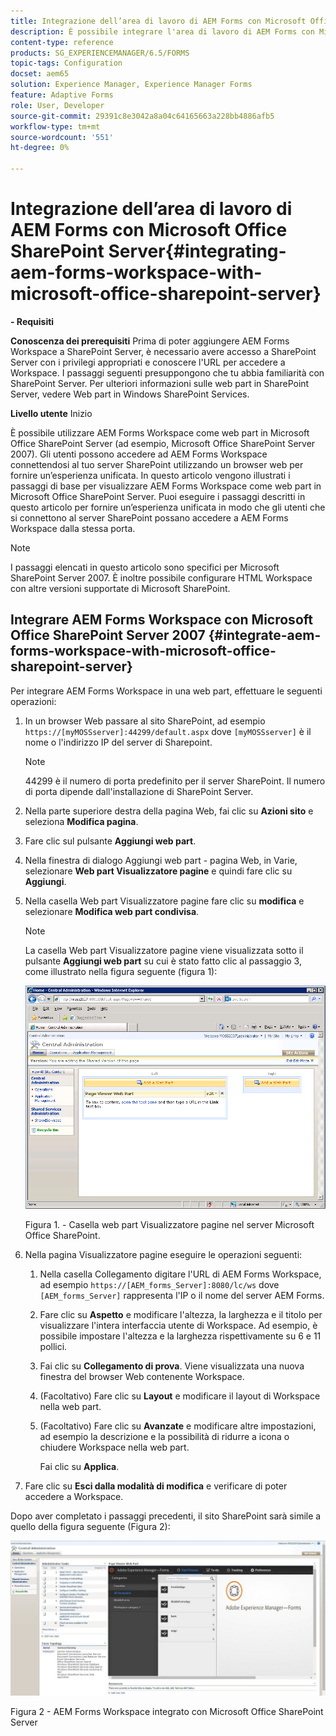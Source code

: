 ```yaml
---
title: Integrazione dell’area di lavoro di AEM Forms con Microsoft Office SharePoint Server
description: È possibile integrare l'area di lavoro di AEM Forms con Microsoft Office SharePoint Server.
content-type: reference
products: SG_EXPERIENCEMANAGER/6.5/FORMS
topic-tags: Configuration
docset: aem65
solution: Experience Manager, Experience Manager Forms
feature: Adaptive Forms
role: User, Developer
source-git-commit: 29391c8e3042a8a04c64165663a228bb4886afb5
workflow-type: tm+mt
source-wordcount: '551'
ht-degree: 0%

---
```


# Integrazione dell’area di lavoro di AEM Forms con Microsoft Office SharePoint Server{#integrating-aem-forms-workspace-with-microsoft-office-sharepoint-server}

**- Requisiti**

**Conoscenza dei prerequisiti**
Prima di poter aggiungere AEM Forms Workspace a SharePoint Server, è necessario avere accesso a SharePoint Server con i privilegi appropriati e conoscere l&#39;URL per accedere a Workspace. I passaggi seguenti presuppongono che tu abbia familiarità con SharePoint Server. Per ulteriori informazioni sulle web part in SharePoint Server, vedere Web part in Windows SharePoint Services.

**Livello utente**
Inizio

È possibile utilizzare AEM Forms Workspace come web part in Microsoft Office SharePoint Server (ad esempio, Microsoft Office SharePoint Server 2007). Gli utenti possono accedere ad AEM Forms Workspace connettendosi al tuo server SharePoint utilizzando un browser web per fornire un’esperienza unificata. In questo articolo vengono illustrati i passaggi di base per visualizzare AEM Forms Workspace come web part in Microsoft Office SharePoint Server. Puoi eseguire i passaggi descritti in questo articolo per fornire un’esperienza unificata in modo che gli utenti che si connettono al server SharePoint possano accedere a AEM Forms Workspace dalla stessa porta.

>[!NOTE]
>
>I passaggi elencati in questo articolo sono specifici per Microsoft SharePoint Server 2007. È inoltre possibile configurare HTML Workspace con altre versioni supportate di Microsoft SharePoint.

## Integrare AEM Forms Workspace con Microsoft Office SharePoint Server 2007 {#integrate-aem-forms-workspace-with-microsoft-office-sharepoint-server}

Per integrare AEM Forms Workspace in una web part, effettuare le seguenti operazioni:

1. In un browser Web passare al sito SharePoint, ad esempio `https://[myMOSSserver]:44299/default.aspx` dove `[myMOSSserver]` è il nome o l&#39;indirizzo IP del server di Sharepoint.

   >[!NOTE]
   >
   >44299 è il numero di porta predefinito per il server SharePoint. Il numero di porta dipende dall&#39;installazione di SharePoint Server.

1. Nella parte superiore destra della pagina Web, fai clic su **Azioni sito** e seleziona **Modifica pagina**.
1. Fare clic sul pulsante **Aggiungi web part**.
1. Nella finestra di dialogo Aggiungi web part - pagina Web, in Varie, selezionare **Web part Visualizzatore pagine** e quindi fare clic su **Aggiungi**.
1. Nella casella Web part Visualizzatore pagine fare clic su **modifica** e selezionare **Modifica web part condivisa**.

   >[!NOTE]
   >
   >La casella Web part Visualizzatore pagine viene visualizzata sotto il pulsante **Aggiungi web part** su cui è stato fatto clic al passaggio 3, come illustrato nella figura seguente (figura 1):

   ![Casella web part Visualizzatore pagine nel server Microsoft Office SharePoint.](assets/page-viewer-web-part-box-in-microsoft-office-sharepoint-server.png)

   Figura 1. - Casella web part Visualizzatore pagine nel server Microsoft Office SharePoint.

1. Nella pagina Visualizzatore pagine eseguire le operazioni seguenti:

   1. Nella casella Collegamento digitare l&#39;URL di AEM Forms Workspace, ad esempio `https://[AEM_forms_Server]:8080/lc/ws` dove `[AEM_forms_Server]` rappresenta l&#39;IP o il nome del server AEM Forms.
   1. Fare clic su **Aspetto** e modificare l&#39;altezza, la larghezza e il titolo per visualizzare l&#39;intera interfaccia utente di Workspace. Ad esempio, è possibile impostare l&#39;altezza e la larghezza rispettivamente su 6 e 11 pollici.
   1. Fai clic su **Collegamento di prova**. Viene visualizzata una nuova finestra del browser Web contenente Workspace.
   1. (Facoltativo) Fare clic su **Layout** e modificare il layout di Workspace nella web part.
   1. (Facoltativo) Fare clic su **Avanzate** e modificare altre impostazioni, ad esempio la descrizione e la possibilità di ridurre a icona o chiudere Workspace nella web part.

      Fai clic su **Applica**.

1. Fare clic su **Esci dalla modalità di modifica** e verificare di poter accedere a Workspace.

Dopo aver completato i passaggi precedenti, il sito SharePoint sarà simile a quello della figura seguente (Figura 2):

![AEM Forms Workspace integrato con Microsoft Office SharePoint Server](assets/aem-forms-workspace.jpg)

Figura 2 - AEM Forms Workspace integrato con Microsoft Office SharePoint Server
